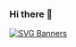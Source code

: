 ### Hi there 👋

[![SVG Banners](https://svg-banners.vercel.app/api?type=textBox&text1=UJWAL%20KUMAR%20YADAV&width=1200&height=800)](https://github.com/Akshay090/svg-banners)
